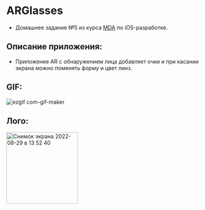 # ARGlasses
* Домашнее задание №5 из курса [MDA]( https://www.m-d-a.ru/ ) по iOS-разработке.

## Описание приложения: 
* Приложение AR с обнаружением лицa добавляет очки и при касании экрана можно поменять форму и цвет линз.

## GIF:
![ezgif com-gif-maker](https://user-images.githubusercontent.com/78722676/187188428-bace829d-6993-4881-9b2b-bba6263a78fa.gif)

## Лого:
<img width="187" alt="Снимок экрана 2022-08-29 в 13 52 40" src="https://user-images.githubusercontent.com/78722676/187188467-a3e4a3fc-16ee-4304-8382-4c9153227a36.png">

